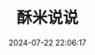 ---
title: 酥米说说
date: 2024-07-22 22:06:17
comments: true
aside: false
top_img: false
type: essay
---